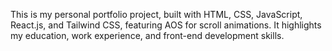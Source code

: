 This is my personal portfolio project, built with HTML, CSS, JavaScript, React.js, and Tailwind CSS, featuring AOS for scroll animations. It highlights my education, work experience, and front-end development skills.
